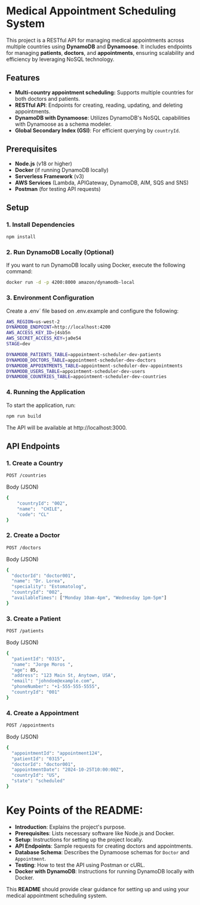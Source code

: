# Medical Appointment Scheduling System

This project is a RESTful API for managing medical appointments across multiple countries using **DynamoDB** and **Dynamoose**. It includes endpoints for managing **patients**, **doctors**, and **appointments**, ensuring scalability and efficiency by leveraging NoSQL technology.

## Features

- **Multi-country appointment scheduling:** Supports multiple countries for both doctors and patients.
- **RESTful API**: Endpoints for creating, reading, updating, and deleting appointments.
- **DynamoDB with Dynamoose**: Utilizes DynamoDB's NoSQL capabilities with Dynamoose as a schema modeler.
- **Global Secondary Index (GSI)**: For efficient querying by `countryId`.

## Prerequisites

- **Node.js** (v18 or higher)
- **Docker** (if running DynamoDB locally)
- **Serverless Framework** (v3)
- **AWS Services** (Lambda, APIGateway, DynamoDB, AIM, SQS and SNS)
- **Postman** (for testing API requests)

## Setup

### 1. Install Dependencies

```bash
npm install
```

### 2. Run DynamoDB Locally (Optional)
If you want to run DynamoDB locally using Docker, execute the following command:

```bash
docker run -d -p 4200:8000 amazon/dynamodb-local

```
### 3. Environment Configuration
Create a .env´ file based on .env.example and configure the following:

```bash
AWS_REGION=us-west-2
DYNAMODB_ENDPOINT=http://localhost:4200
AWS_ACCESS_KEY_ID=j4sb5n
AWS_SECRET_ACCESS_KEY=ja0e54
STAGE=dev

DYNAMODB_PATIENTS_TABLE=appointment-scheduler-dev-patients
DYNAMODB_DOCTORS_TABLE=appointment-scheduler-dev-doctors
DYNAMODB_APPOINTMENTS_TABLE=appointment-scheduler-dev-appointments
DYNAMODB_USERS_TABLE=appointment-scheduler-dev-users
DYNAMODB_COUNTRIES_TABLE=appointment-scheduler-dev-countries
```

### 4. Running the Application
To start the application, run:
```bash
npm run build
```
The API will be available at http://localhost:3000.

## API Endpoints

### 1. Create a Country

```bash
POST /countries
```
Body (JSON)

```bash
{
    "countryId": "002",
    "name":  "CHILE",
    "code": "CL"
}
```

### 2. Create a Doctor

```bash
POST /doctors
```
Body (JSON)

```bash
{
  "doctorId": "doctor001",
  "name": "Dr. Lorea",
  "speciality": "Estomatolog",
  "countryId": "002",
  "availableTimes": ["Monday 10am-4pm", "Wednesday 1pm-5pm"]
}

```

### 3. Create a Patient

```bash
POST /patients
```
Body (JSON)

```bash
{
  "patientId": "0315",
  "name": "Jorge Moros ",
  "age": 85,
  "address": "123 Main St, Anytown, USA",
  "email": "johndoe@example.com",
  "phoneNumber": "+1-555-555-5555",
  "countryId": "001"
}

```

### 4. Create a Appointment

```bash
POST /appointments
```
Body (JSON)

```bash
{
  "appointmentId": "appointment124",
  "patientId": "0315",
  "doctorId": "doctor001",
  "appointmentDate": "2024-10-25T10:00:00Z",
  "countryId": "US",
  "state": "scheduled"
}


```


# Key Points of the README:
- **Introduction**: Explains the project's purpose.
- **Prerequisites**: Lists necessary software like Node.js and Docker.
- **Setup**: Instructions for setting up the project locally.
- **API Endpoints**: Sample requests for creating doctors and appointments.
- **Database Schema**: Describes the Dynamoose schemas for `Doctor` and `Appointment`.
- **Testing**: How to test the API using Postman or cURL.
- **Docker with DynamoDB**: Instructions for running DynamoDB locally with Docker.

This **README** should provide clear guidance for setting up and using your medical appointment scheduling system.



